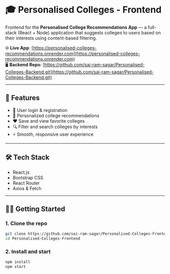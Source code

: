 # 🎓 Personalised Colleges - Frontend

Frontend for the **Personalised College Recommendations App** — a full-stack (React + Node) application that suggests colleges to users based on their interests using content-based filtering.

🌐 **Live App**: [https://personalised-colleges-recommendations.onrender.com](https://personalised-colleges-recommendations.onrender.com)  
🖥️ **Backend Repo**: [https://github.com/sai-ram-sagar/Personalised-Colleges-Backend.git](https://github.com/sai-ram-sagar/Personalised-Colleges-Backend.git)

---

## 🚀 Features

- 🔐 User login & registration
- 🏫 Personalized college recommendations
- ❤️ Save and view favorite colleges
- 🔍 Filter and search colleges by interests
- ⚡ Smooth, responsive user experience

---

## 🛠️ Tech Stack

- React.js  
- Bootstrap CSS  
- React Router  
- Axios & Fetch

---

## 🧑‍💻 Getting Started

### 1. Clone the repo

```bash
git clone https://github.com/sai-ram-sagar/Personalised-Colleges-Frontend.git
cd Personalised-Colleges-Frontend
```

### 2. Install and start

```bash
npm install
npm start
```

